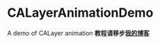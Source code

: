 CALayerAnimationDemo
====================

A demo of CALayer animation
**教程请移步[我的博客](http://benxia.gitcafe.com/blog/2014/11/17/shi-yong-calayerde-maskdong-hua/)**
